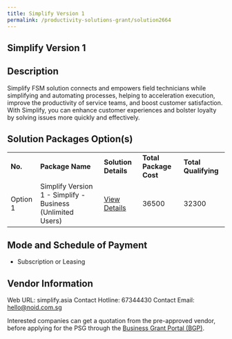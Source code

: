 ```yaml
---
title: Simplify Version 1
permalink: /productivity-solutions-grant/solution2664
---
```


## Simplify Version 1

## Description

Simplify FSM solution connects and empowers field technicians while simplifying and automating processes, helping to acceleration execution, improve the productivity of service teams, and boost customer satisfaction. With Simplify, you can enhance customer experiences and bolster loyalty by solving issues more quickly and effectively.

## Solution Packages Option(s)

<table>
<tr>
<td><b>No.</b></td>
<td><b>Package Name</b></td>
<td><b>Solution Details</b></td>
<td><b>Total Package Cost</b></td>
<td><b>Total Qualifying</b></td>
</tr>
<tr>
<td>Option 1</td>
<td>Simplify Version 1 - Simplify - Business (Unlimited Users)</td>
<td><a href='https://www.gobusiness.gov.sg/images/psg/Noid_20210357_Desensitised_Annex_3_Part_5.pdf'>View Details</a></td>
<td>36500</td>
<td>32300</td>
</tr>
</table>

## Mode and Schedule of Payment

 - Subscription or Leasing

## Vendor Information

 Web URL: simplify.asia 
Contact Hotline: 67344430 
Contact Email: hello@noid.com.sg 


Interested companies can get a quotation from the pre-approved vendor, before applying for the PSG through the <a href='https://www.businessgrants.gov.sg/'>Business Grant Portal (BGP)</a>.
